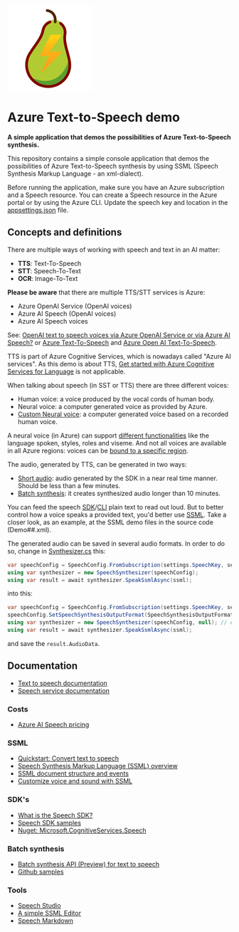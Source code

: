 ![Logo](./img/peereflits-logo.svg) 

# Azure Text-to-Speech demo

**A simple application that demos the possibilities of Azure Text-to-Speech synthesis.**

This repository contains a simple console application that demos the possibilities of Azure Text-to-Speech synthesis by using SSML (Speech Synthesis Markup Language - an xml-dialect).

Before running the application, make sure you have an Azure subscription and a Speech resource. You can create a Speech resource in the Azure portal or by using the Azure CLI. Update the speech key and location in the [appsettings.json](./src/Speech.Demo/appsettings.json) file.

## Concepts and definitions

There are multiple ways of working with speech and text in an AI matter:
* **TTS**: Text-To-Speech
* **STT**: Speech-To-Text
* **OCR**: Image-To-Text 

**Please be aware** that there are multiple TTS/STT services is Azure:
* Azure OpenAI Service (OpenAI voices)
* Azure AI Speech (OpenAI voices)
* Azure AI Speech voices

See: [OpenAI text to speech voices via Azure OpenAI Service or via Azure AI Speech?](https://learn.microsoft.com/en-us/azure/ai-services/speech-service/openai-voices#openai-text-to-speech-voices-via-azure-openai-service-or-via-azure-ai-speech) or [Azure Text-To-Speech](https://learn.microsoft.com/en-us/azure/ai-services/speech-service/get-started-text-to-speech?tabs=windows%2Cterminal&pivots=programming-language-csharp) and [Azure Open AI Text-To-Speech](https://learn.microsoft.com/en-us/azure/ai-services/openai/text-to-speech-quickstart?tabs=command-line%2Ckeyless%2Ctypescript-keyless&pivots=programming-language-dotnet).

TTS is part of Azure Cognitive Services, which is nowadays called "Azure AI services". As this demo is about TTS, [Get started with Azure Cognitive Services for Language](https://language.cognitive.azure.com/) is not applicable.

When talking about speech (in SST or TTS) there are three different voices:
* Human voice: a voice produced by the vocal cords of human body.
* Neural voice: a computer generated voice as provided by Azure.
* [Custom Neural voice](https://learn.microsoft.com/en-us/azure/ai-services/speech-service/custom-neural-voice): a computer generated voice based on a recorded human voice.

A neural voice (in Azure) can support [different functionalities](https://learn.microsoft.com/en-us/azure/ai-services/speech-service/language-support?tabs=tts) like the language spoken, styles, roles and viseme. And not all voices are available in all Azure regions: voices can be [bound to a specific region](https://learn.microsoft.com/en-us/azure/ai-services/speech-service/regions?tabs=tts).

The audio, generated by TTS, can be generated in two ways:
* [Short audio](https://learn.microsoft.com/en-us/azure/ai-services/speech-service/get-started-text-to-speech?tabs=windows%2Cterminal&pivots=programming-language-csharp): audio generated by the SDK in a near real time manner. Should be less than a few minutes.
* [Batch synthesis](https://learn.microsoft.com/en-us/azure/ai-services/speech-service/batch-synthesis): it creates synthesized audio longer than 10 minutes.

You can feed the speech [SDK](https://learn.microsoft.com/en-us/azure/ai-services/speech-service/speech-sdk)/[CLI](https://learn.microsoft.com/en-us/azure/ai-services/speech-service/spx-overview) plain text to read out loud. But to better control how a voice speaks a provided text, you'd better use [SSML](https://learn.microsoft.com/en-us/azure/ai-services/speech-service/speech-synthesis-markup). Take a closer look, as an example, at the SSML demo files in the source code (Demo##.xml).

The generated audio can be saved in several audio formats. In order to do so, change in [Synthesizer.cs](./src/Speech.Demo/Synthesizer.cs) this:

``` csharp
var speechConfig = SpeechConfig.FromSubscription(settings.SpeechKey, settings.SpeechLocation);
using var synthesizer = new SpeechSynthesizer(speechConfig);
using var result = await synthesizer.SpeakSsmlAsync(ssml);

```

into this:

``` csharp
var speechConfig = SpeechConfig.FromSubscription(settings.SpeechKey, settings.SpeechLocation);
speechConfig.SetSpeechSynthesisOutputFormat(SpeechSynthesisOutputFormat.Audio16Khz64KBitRateMonoMp3);
using var synthesizer = new SpeechSynthesizer(speechConfig, null); // explicit set the second argument
using var result = await synthesizer.SpeakSsmlAsync(ssml);
```
and save the `result.AudioData`.

## Documentation
* [Text to speech documentation](https://learn.microsoft.com/en-us/azure/ai-services/speech-service/index-text-to-speech)
* [Speech service documentation](https://learn.microsoft.com/en-us/azure/ai-services/speech-service/)


### Costs
* [Azure AI Speech pricing](https://azure.microsoft.com/en-us/pricing/details/cognitive-services/speech-services/)


### SSML
* [Quickstart: Convert text to speech](https://learn.microsoft.com/en-us/azure/ai-services/speech-service/get-started-text-to-speech?tabs=windows%2Cterminal&pivots=programming-language-csharp)
* [Speech Synthesis Markup Language (SSML) overview](https://learn.microsoft.com/en-us/azure/ai-services/speech-service/speech-synthesis-markup)
* [SSML document structure and events](https://learn.microsoft.com/en-us/azure/ai-services/speech-service/speech-synthesis-markup-structure)
* [Customize voice and sound with SSML](https://learn.microsoft.com/en-us/azure/ai-services/speech-service/speech-synthesis-markup-voice)

### SDK's
* [What is the Speech SDK?](https://learn.microsoft.com/en-us/azure/ai-services/speech-service/speech-sdk)
* [Speech SDK samples](https://github.com/Azure-Samples/cognitive-services-speech-sdk)
* [Nuget: Microsoft.CognitiveServices.Speech](https://www.nuget.org/packages/Microsoft.CognitiveServices.Speech)

### Batch synthesis
* [Batch synthesis API (Preview) for text to speech](https://learn.microsoft.com/en-us/azure/ai-services/speech-service/batch-synthesis)
* [Github samples](https://github.com/Azure-Samples/cognitive-services-speech-sdk/blob/master/samples/csharp/sharedcontent/console/speech_synthesis_samples.cs)


### Tools
* [Speech Studio](https://speech.microsoft.com/portal)
* [A simple SSML Editor](https://ssml-editor.azurewebsites.net/)
* [Speech Markdown](https://www.speechmarkdown.org/basics/what/)
